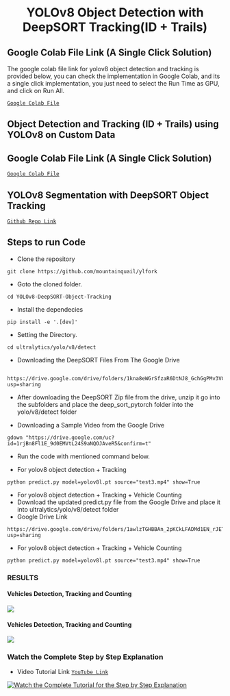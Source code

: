 <H1 align="center">
YOLOv8 Object Detection with DeepSORT Tracking(ID + Trails) </H1>

## Google Colab File Link (A Single Click Solution)
The google colab file link for yolov8 object detection and tracking is provided below, you can check the implementation in Google Colab, and its a single click implementation, you just need to select the Run Time as GPU, and click on Run All.

[`Google Colab File`](https://colab.research.google.com/drive/1U6cnTQ0JwCg4kdHxYSl2NAhU4wK18oAu?usp=sharing)

## Object Detection and Tracking (ID + Trails)  using YOLOv8 on Custom Data
## Google Colab File Link (A Single Click Solution)
[`Google Colab File`](https://colab.research.google.com/drive/1dEpI2k3m1i0vbvB4bNqPRQUO0gSBTz25?usp=sharing)

## YOLOv8 Segmentation with DeepSORT Object Tracking

[`Github Repo Link`](https://github.com/MuhammadMoinFaisal/YOLOv8_Segmentation_DeepSORT_Object_Tracking.git)

## Steps to run Code

- Clone the repository
```
git clone https://github.com/mountainquail/ylfork
```
- Goto the cloned folder.
```
cd YOLOv8-DeepSORT-Object-Tracking
```
- Install the dependecies
```
pip install -e '.[dev]'

```

- Setting the Directory.
```
cd ultralytics/yolo/v8/detect

```
- Downloading the DeepSORT Files From The Google Drive 
```

https://drive.google.com/drive/folders/1kna8eWGrSfzaR6DtNJ8_GchGgPMv3VC8?usp=sharing
```
- After downloading the DeepSORT Zip file from the drive, unzip it go into the subfolders and place the deep_sort_pytorch folder into the yolo/v8/detect folder

- Downloading a Sample Video from the Google Drive
```
gdown "https://drive.google.com/uc?id=1rjBn8Fl1E_9d0EMVtL24S9aNQOJAveR5&confirm=t"
```

- Run the code with mentioned command below.

- For yolov8 object detection + Tracking
```
python predict.py model=yolov8l.pt source="test3.mp4" show=True
```
- For yolov8 object detection + Tracking + Vehicle Counting
- Download the updated predict.py file from the Google Drive and place it into ultralytics/yolo/v8/detect folder 
- Google Drive Link
```
https://drive.google.com/drive/folders/1awlzTGHBBAn_2pKCkLFADMd1EN_rJETW?usp=sharing
```
- For yolov8 object detection + Tracking + Vehicle Counting
```
python predict.py model=yolov8l.pt source="test3.mp4" show=True
```

### RESULTS

#### Vehicles Detection, Tracking and Counting 
![](./figure/figure1.png)

#### Vehicles Detection, Tracking and Counting

![](./figure/figure3.png)

### Watch the Complete Step by Step Explanation

- Video Tutorial Link  [`YouTube Link`](https://www.youtube.com/watch?v=9jRRZ-WL698)


[![Watch the Complete Tutorial for the Step by Step Explanation](https://img.youtube.com/vi/9jRRZ-WL698/0.jpg)]([https://www.youtube.com/watch?v=StTqXEQ2l-Y](https://www.youtube.com/watch?v=9jRRZ-WL698))

